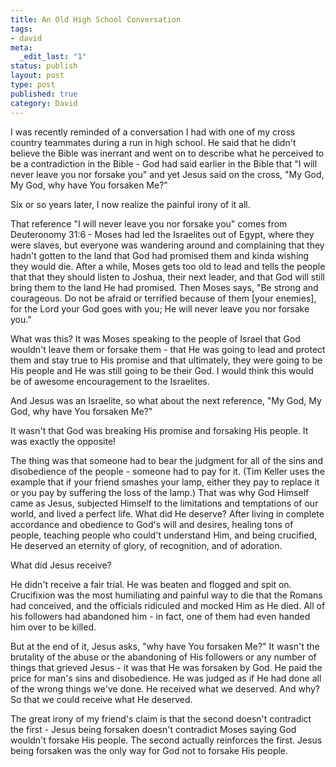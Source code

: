 ```yaml
---
title: An Old High School Conversation
tags:
- david
meta:
  _edit_last: "1"
status: publish
layout: post
type: post
published: true
category: David
---
```

I was recently reminded of a conversation I had with one of my cross country teammates during a run in high school. He said that he didn't believe the Bible was inerrant and went on to describe what he perceived to be a contradiction in the Bible - God had said earlier in the Bible that "I will never leave you nor forsake you" and yet Jesus said on the cross, "My God, My God, why have You forsaken Me?"

Six or so years later, I now realize the painful irony of it all.

That reference "I will never leave you nor forsake you" comes from Deuteronomy 31:6 - Moses had led the Israelites out of Egypt, where they were slaves, but everyone was wandering around and complaining that they hadn't gotten to the land that God had promised them and kinda wishing they would die. After a while, Moses gets too old to lead and tells the people that that they should listen to Joshua, their next leader, and that God will still bring them to the land He had promised. Then Moses says, "Be strong and courageous. Do not be afraid or terrified because of them \[your enemies\], for the Lord your God goes with you; He will never leave you nor forsake you."

What was this? It was Moses speaking to the people of Israel that God wouldn't leave them or forsake them - that He was going to lead and protect them and stay true to His promise and that ultimately, they were going to be His people and He was still going to be their God. I would think this would be of awesome encouragement to the Israelites.

And Jesus was an Israelite, so what about the next reference, "My God, My God, why have You forsaken Me?"

It wasn't that God was breaking His promise and forsaking His people. It was exactly the opposite!

The thing was that someone had to bear the judgment for all of the sins and disobedience of the people - someone had to pay for it. (Tim Keller uses the example that if your friend smashes your lamp, either they pay to replace it or you pay by suffering the loss of the lamp.) That was why God Himself came as Jesus, subjected Himself to the limitations and temptations of our world, and lived a perfect life. What did He deserve? After living in complete accordance and obedience to God's will and desires, healing tons of people, teaching people who could't understand Him, and being crucified, He deserved an eternity of glory, of recognition, and of adoration.

What did Jesus receive?

He didn't receive a fair trial. He was beaten and flogged and spit on. Crucifixion was the most humiliating and painful way to die that the Romans had conceived, and the officials ridiculed and mocked Him as He died. All of his followers had abandoned him - in fact, one of them had even handed him over to be killed.

But at the end of it, Jesus asks, "why have You forsaken Me?" It wasn't the brutality of the abuse or the abandoning of His followers or any number of things that grieved Jesus - it was that He was forsaken by God. He paid the price for man's sins and disobedience. He was judged as if He had done all of the wrong things we've done. He received what we deserved. And why? So that we could receive what He deserved.

The great irony of my friend's claim is that the second doesn't contradict the first - Jesus being forsaken doesn't contradict Moses saying God wouldn't forsake His people. The second actually reinforces the first. Jesus being forsaken was the only way for God not to forsake His people.
